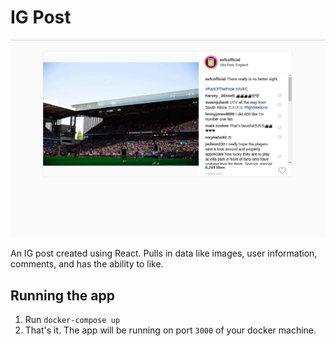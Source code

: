# IG Post

![Task Image](./task-image.png)

An IG post created using React. Pulls in data like images, user information, comments, and has the ability to like.

## Running the app

1. Run `docker-compose up`
2. That's it. The app will be running on port `3000` of your docker machine. 
